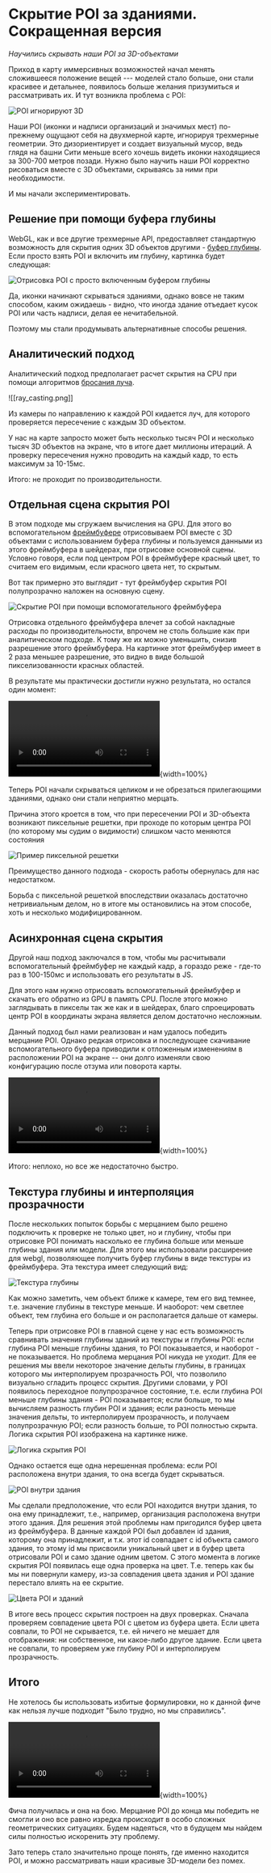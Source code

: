 # Скрытие POI за зданиями. Сокращенная версия

*Научились скрывать наши POI за 3D-объектами*

Приход в карту иммерсивных возможностей начал менять сложившееся положение вещей  --- моделей стало больше, они стали красивее и детальнее, появилось больше желания призумиться и рассматривать их. И тут возникла проблема с POI:

![POI игнорируют 3D](problem.png)

Наши POI (иконки и надписи организаций и значимых мест) по-прежнему ощущают себя на двухмерной карте, игнорируя трехмерные геометрии. Это дизориентирует и создает визуальный мусор, ведь глядя на башни Сити меньше всего хочешь видеть иконки находящиеся  за 300-700 метров позади. Нужно было научить наши POI корректно рисоваться вместе с 3D объектами, скрываясь за ними при необходимости.

И мы начали экспериментировать.

## Решение при помощи буфера глубины

WebGL, как и все другие трехмерные API, предоставляет стандартную возможность для скрытия одних 3D объектов другими - [буфер глубины](https://ru.wikipedia.org/wiki/Z-буферизация). Если просто взять POI и включить им глубину, картинка будет следующая:

![Отрисовка POI с просто включенным буфером глубины](poi_depth_buffer.png)

Да, иконки начинают скрываться зданиями, однако вовсе не таким способом, каким ожидаешь - видно, что иногда здание отъедает кусок POI или часть надписи, делая ее нечитабельной.

Поэтому мы стали продумывать альтернативные способы решения.

## Аналитический подход

Аналитический подход предполагает расчет скрытия на CPU при помощи алгоритмов [бросания луча](https://ru.wikipedia.org/wiki/Ray_casting).

![[ray_casting.png]]

Из камеры по направлению к каждой POI кидается луч, для которого проверяется пересечение с каждым 3D объектом.

У нас на карте запросто может быть несколько тысяч POI и несколько тысяч 3D объектов на экране, что в итоге дает миллионы итераций. А проверку пересечения нужно проводить на каждый кадр, то есть максимум за 10-15мс. 

Итого: не проходит по производительности.

## Отдельная сцена скрытия POI

В этом подходе мы сгружаем вычисления на GPU. Для этого во вспомогательном [фреймбуфере](https://ru.wikipedia.org/wiki/Кадровый_буфер) отрисовываем POI вместе с 3D объектами с использованием буфера глубины и пользуемся данными из этого фреймбуфера в шейдерах, при отрисовке основной сцены. Условно говоря, если под центром POI в фреймбуфере красный цвет, то считаем его видимым, если красного цвета нет, то скрытым. 

Вот так примерно это выглядит - тут фреймбуфер скрытия POI полупрозрачно наложен на основную сцену.

![Скрытие POI при помощи вспомогательного фреймбуфера](labels_scene.jpg)

Отрисовка отдельного фреймбуфера влечет за собой накладные расходы по производительности, впрочем не столь большие как при аналитическом подходе. К тому же их можно уменьшить, снизив разрешение этого фреймбуфера. На картинке этот фреймбуфер имеет в 2 раза меньшее разрешение, это видно в виде большой пикселизованности красных областей.

В результате мы практически достигли нужно результата, но остался один момент:

![Моргание POI](poi_flickering.mov){width=100%}

Теперь POI начали скрываться целиком и не обрезаться прилегающими зданиями, однако они стали неприятно мерцать.

Причина этого кроется в том, что при пересечении POI и 3D-объекта возникают пиксельные решетки, при проходе по которым центра POI (по которому мы судим о видимости) слишком часто меняются состояния

![Пример пиксельной решетки](pixel_facet.png)

Преимущество данного подхода - скорость работы обернулась для нас недостатком. 

Борьба с пиксельной решеткой впоследствии оказалась достаточно нетривиальным делом, но в итоге мы остановились на этом способе, хоть и несколько модифицированном.

## Асинхронная сцена скрытия

Другой наш подход заключался в том, чтобы мы расчитывали вспомогательный фреймбуфер не каждый кадр, а гораздо реже - где-то раз в 100-150мс и использовать его результаты в JS.

Для этого нам нужно отрисовать вспомогательный фреймбуфер и скачать его обратно из GPU в память CPU. После этого можно заглядывать в пикселы так же как и в шейдерах, благо спроецировать центр POI в координаты экрана является делом достаточно несложным.

Данный подход был нами реализован и нам удалось победить мерцание POI. Однако редкая отрисовка и последующее скачивание вспомогательного буфера приводили к отложенным изменениям в расположении POI на экране -- они долго изменяли свою конфигурацию после отзума или поворота карты.

![Асинхронная сцена скрытия](async_hide.mov){width=100%}

Итого: неплохо, но все же недостаточно быстро.

## Текстура глубины и интерполяция прозрачности

После нескольких попыток борьбы с мерцанием было решено подключить к проверке не только цвет, но и глубину, чтобы при отрисовке POI понимать насколько ее глубина больше или меньше глубины здания или модели. Для этого мы использовали расширение для webgl, позволяющее получить буфер глубины в виде текстуры из фреймбуфера. Эта текстура имеет следующий вид:

![Текстура глубины](depth_texture.png)

Как можно заметить, чем объект ближе к камере, тем его вид темнее, т.е. значение глубины в текстуре меньше. И наоборот: чем светлее объект, тем глубина его больше и он располагается дальше от камеры.

Теперь при отрисовке POI в главной сцене у нас есть возможность сравнивать значения глубины зданий из текстуры и глубины POI: если глубина POI меньше глубины здания, то POI показывается, и наоборот - не показывается. Но проблема мерцания POI никуда не уходит. Для ее решения мы ввели некоторое значение дельты глубины, в границах которого мы интерполируем прозрачность POI, что позволило визуально сгладить процесс скрытия. Другими словами, у POI появилось переходное полупрозрачное состояние, т.е. если глубина POI меньше глубины здания - POI показывается; если больше, то мы вычисляем разность глубин POI и здания; если разность меньше значения дельты, то интерполируем прозрачность, и получаем полупрозрачную POI; если разность больше, то POI полностью скрыта. Логика скрытия POI изображена на картинке ниже.

![Логика скрытия POI](poi_hiding_logic.jpg)

Однако остается еще одна нерешенная проблема: если POI расположена внутри здания, то она всегда будет скрываться.

![POI внутри здания](building_covers_own_poi.png)

Мы сделали предположение, что если POI находится внутри здания, то она ему принадлежит, т.е., например, организация расположена внутри этого здания. Для решения этой проблемы нам пригодился буфер цвета из фреймбуфера. В данные каждой POI был добавлен id здания, которому она принадлежит, и т.к. этот id совпадает с id объекта самого здания, то этому id мы присвоили уникальный цвет и в буфер цвета отрисовали POI и само здание одним цветом. С этого момента в логике скрытия POI появилась еще одна проверка на цвет. Т.е. теперь как бы мы ни повернули камеру, из-за совпадения цвета здания и POI здание перестало влиять на ее скрытие.

![Цвета POI и зданий](building_poi_colors.png)

В итоге весь процесс скрытия построен на двух проверках. Сначала проверяем совпадение цвета POI с цветом из буфера цвета. Если цвета совпали, то POI не скрывается, т.е. ей ничего не мешает для отображения: ни собственное, ни какое-либо другое здание. Если цвета не совпали, то проверяем уже глубину POI и интерполируем прозрачность.

## Итого 

Не хотелось бы использовать избитые формулировки, но к данной фиче как нельзя лучше подходит "Было трудно, но мы справились". 

![Итоговая работа скрытия](final.mov){width=100%}

Фича получилась и она на бою. Мерцание POI до конца мы победить не смогли и оно все равно изредка происходит в особо сложных геометрических ситуациях. Будем надеяться, что в будущем мы найдем силы полностью искоренить эту проблему. 

Зато теперь стало значительно проще понять, где именно находится POI, и можно рассматривать наши красивые 3D-модели без помех.

